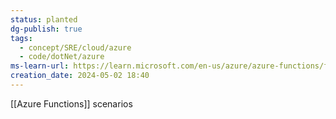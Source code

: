 ```yaml
---
status: planted
dg-publish: true
tags:
  - concept/SRE/cloud/azure
  - code/dotNet/azure
ms-learn-url: https://learn.microsoft.com/en-us/azure/azure-functions/functions-scenarios?pivots=programming-language-csharp
creation_date: 2024-05-02 18:40
---
```

[[Azure Functions]] scenarios


